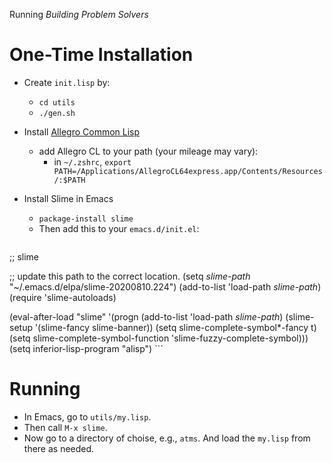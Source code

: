 Running _Building Problem Solvers_

# One-Time Installation

- Create `init.lisp` by:
  - `cd utils`
  - `./gen.sh`

- Install [Allegro Common Lisp](https://franz.com/downloads/clp/survey)
  - add Allegro CL to your path (your mileage may vary):
    - in `~/.zshrc`, `export PATH=/Applications/AllegroCL64express.app/Contents/Resources/:$PATH`

- Install Slime in Emacs
  - `package-install slime`
  - Then add this to your `emacs.d/init.el`:
    ```
;; slime

;; update this path to the correct location.
(setq *slime-path* "~/.emacs.d/elpa/slime-20200810.224")
(add-to-list 'load-path *slime-path*)
(require 'slime-autoloads)

(eval-after-load "slime"
  '(progn
    (add-to-list 'load-path *slime-path*)
    (slime-setup '(slime-fancy slime-banner))
    (setq slime-complete-symbol*-fancy t)
    (setq slime-complete-symbol-function 'slime-fuzzy-complete-symbol)))
(setq inferior-lisp-program "alisp")
    ```

# Running

- In Emacs, go to `utils/my.lisp`.
- Then call `M-x slime`.
- Now go to a directory of choise, e.g., `atms`. And load the `my.lisp` from there as needed.
